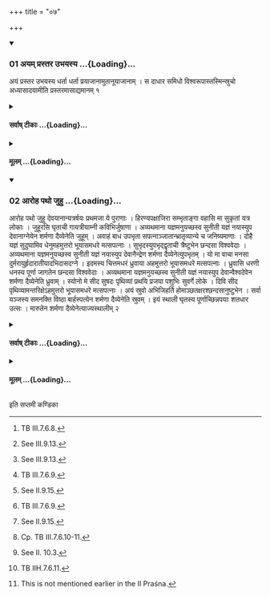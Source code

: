 +++
title = "०७"

+++

<div class="js_include" includetitle="true" newlevelforh1="3" unfilled url="/vedAH_yajuH/taittirIyam/sUtram/ApastambaH/shrautam/vishvAsa-prastutiH/04/07/01_ayam_prastara_ubhayasya.md">
<details open><summary><h3>01 अयम् प्रस्तर उभयस्य ...{Loading}...</h3></summary>

अयं प्रस्तर उभयस्य धर्ता धर्ता प्रयाजानामुतानूयाजानाम् । स दाधार समिधो विश्वरूपास्तस्मिन्स्रुचो अध्यासादयामीति प्रस्तरमासाद्यमानम् १
</details>
</div>
<div class="js_include collapsed" newlevelforh1="4" title="सर्वाष् टीकाः" unfilled url="/vedAH_yajuH/taittirIyam/sUtram/ApastambaH/shrautam/sarvASh_TIkAH/04/07/01_ayam_prastara_ubhayasya.md">
<details><summary><h4>सर्वाष् टीकाः ...{Loading}...</h4></summary>
<details><summary>थिते</summary>

1. With ayaṁ prastara ubhayasya dhartā...[^1] (the sacrificer) addresses the Prastara being placed.[^2]   

[^1]: TB III.7.6.8.  

[^2]: See III.9.13.
</details>
</details>
</div>
<div class="js_include collapsed" newlevelforh1="4" title="मूलम्" unfilled url="/vedAH_yajuH/taittirIyam/sUtram/ApastambaH/shrautam/mUlam/04/07/01_ayam_prastara_ubhayasya.md">
<details><summary><h4>मूलम् ...{Loading}...</h4></summary>

अयं प्रस्तर उभयस्य धर्ता धर्ता प्रयाजानामुतानूयाजानाम् । स दाधार समिधो विश्वरूपास्तस्मिन्स्रुचो अध्यासादयामीति प्रस्तरमासाद्यमानम् १
</details>
</div>
<div class="js_include" includetitle="true" newlevelforh1="3" unfilled url="/vedAH_yajuH/taittirIyam/sUtram/ApastambaH/shrautam/vishvAsa-prastutiH/04/07/02_Aroha_patho_juhu.md">
<details open><summary><h3>02 आरोह पथो जुहु ...{Loading}...</h3></summary>

आरोह पथो जुहु देवयानान्यत्रर्षयः प्रथमजा ये पुराणाः । हिरण्यपक्षाजिरा सम्भृताङ्गा वहासि मा सुकृतां यत्र लोकाः । जुहूरसि घृताची गायत्रीयाम्नी कविभिर्जुषाणा । अव्यथमाना यज्ञमनुयच्छस्व सुनीती यज्ञं नयास्युप देवानाग्नेयेन शर्मणा दैव्येनेति जुहूम् । अवाहं बाध उपभृता सपत्नाञ्जातान्भ्रातृव्यान्ये च जनिष्यमाणाः । दोहै यज्ञं सुदुघामिव धेनुमहमुत्तरो भूयासमधरे मत्सपत्नाः । सुभृदस्युपभृद्द्वृताची त्रैष्टुभेन छन्दसा विश्ववेदाः । अव्यथमाना यज्ञमनुयच्छस्व सुनीती यज्ञं नयास्युप देवानैन्द्रेण शर्मणा दैव्येनेत्युपभृतम् । यो मा वाचा मनसा दुर्मरायुर्हृदारातीयादभिदासदग्ने । इदमस्य चित्तमधरं ध्रुवाया अहमुत्तरो भूयासमधरे मत्सपत्नाः । ध्रुवासि धरणी धनस्य पूर्णा जागतेन छन्दसा विश्ववेदाः । अव्यथमाना यज्ञमनुयच्छस्व सुनीती यज्ञं नयास्युप देवान्वैश्वदेवेन शर्मणा दैव्येनेति ध्रुवाम् । स्योनो मे सीद सुषदः पृथिव्यां प्रथयि प्रजया पशुभिः सुवर्गे लोके । दिवि सीद पृथिव्यामन्तरिक्षेऽहमुत्तरो भूयासमधरे मत्सपत्नाः । अयं स्रुवो अभिजिहर्ति होमाञ्छतक्षरश्छन्दसानुष्टुभेन । सर्वा यञ्जस्य समनक्ति विष्ठा बार्हस्पत्येन शर्मणा दैव्येनेति स्रुवम् । इयं स्थाली घृतस्य पूर्णाच्छिन्नपयाः शतधार उत्सः । मारुतेन शर्मणा दैव्येनेत्याज्यस्थालीम् २
</details>
</div>
<div class="js_include collapsed" newlevelforh1="4" title="सर्वाष् टीकाः" unfilled url="/vedAH_yajuH/taittirIyam/sUtram/ApastambaH/shrautam/sarvASh_TIkAH/04/07/02_Aroha_patho_juhu.md">
<details><summary><h4>सर्वाष् टीकाः ...{Loading}...</h4></summary>
<details><summary>थिते</summary>

2. With āroha patho juhū...^1 (he addresses) the Juhū when it is being placed;[^2] with avāhaṁ bādha upabhr̥tā sapatnān...[^3] (he addresses) the Upabhr̥t[^4] (when it is being placed); with yo mā vācā manasā...[^5] (he addresses) the Dhruvā (being placed)[^6]; with syono me sīda suṣadaḥ...[^7] he addresses the Sruva being placed[^8]; with iyaṁ sthālī ghr̥tasya pūrṇā...[^9] he addresses the Ghee-pot (Ajya-sthālī) (being placed).[^10]  

[^1]: Cp TB III.7.6.8-9.  

[^2]: See II.9.15.  

[^3]: TB III.7.6.9.  

[^4]: See II.9.15.  

[^5]: TB III.7.6.9.  

[^6]: See II.9.15.  

[^7]: Cp. TB III.7.6.10-11.  

[^8]: See II. 10.3.  

[^9]: TB IIH.7.6.11.  

[^10]: This is not mentioned earlier in the II Praśna.
</details>
</details>
</div>
<div class="js_include collapsed" newlevelforh1="4" title="मूलम्" unfilled url="/vedAH_yajuH/taittirIyam/sUtram/ApastambaH/shrautam/mUlam/04/07/02_Aroha_patho_juhu.md">
<details><summary><h4>मूलम् ...{Loading}...</h4></summary>

आरोह पथो जुहु देवयानान्यत्रर्षयः प्रथमजा ये पुराणाः । हिरण्यपक्षाजिरा सम्भृताङ्गा वहासि मा सुकृतां यत्र लोकाः । जुहूरसि घृताची गायत्रीयाम्नी कविभिर्जुषाणा । अव्यथमाना यज्ञमनुयच्छस्व सुनीती यज्ञं नयास्युप देवानाग्नेयेन शर्मणा दैव्येनेति जुहूम् । अवाहं बाध उपभृता सपत्नाञ्जातान्भ्रातृव्यान्ये च जनिष्यमाणाः । दोहै यज्ञं सुदुघामिव धेनुमहमुत्तरो भूयासमधरे मत्सपत्नाः । सुभृदस्युपभृद्द्वृताची त्रैष्टुभेन छन्दसा विश्ववेदाः । अव्यथमाना यज्ञमनुयच्छस्व सुनीती यज्ञं नयास्युप देवानैन्द्रेण शर्मणा दैव्येनेत्युपभृतम् । यो मा वाचा मनसा दुर्मरायुर्हृदारातीयादभिदासदग्ने । इदमस्य चित्तमधरं ध्रुवाया अहमुत्तरो भूयासमधरे मत्सपत्नाः । ध्रुवासि धरणी धनस्य पूर्णा जागतेन छन्दसा विश्ववेदाः । अव्यथमाना यज्ञमनुयच्छस्व सुनीती यज्ञं नयास्युप देवान्वैश्वदेवेन शर्मणा दैव्येनेति ध्रुवाम् । स्योनो मे सीद सुषदः पृथिव्यां प्रथयि प्रजया पशुभिः सुवर्गे लोके । दिवि सीद पृथिव्यामन्तरिक्षेऽहमुत्तरो भूयासमधरे मत्सपत्नाः । अयं स्रुवो अभिजिहर्ति होमाञ्छतक्षरश्छन्दसानुष्टुभेन । सर्वा यञ्जस्य समनक्ति विष्ठा बार्हस्पत्येन शर्मणा दैव्येनेति स्रुवम् । इयं स्थाली घृतस्य पूर्णाच्छिन्नपयाः शतधार उत्सः । मारुतेन शर्मणा दैव्येनेत्याज्यस्थालीम् २
</details>
</div>

  
इति सप्तमी कण्डिका 
